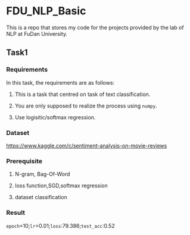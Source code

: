 # FDU_NLP_Basic
This is a repo that stores my code for the projects provided by the lab of NLP at FuDan University.

## Task1
### Requirements
In this task, the requirements are as follows:

1. This is a task that centred on task of text classification.

2. You are only supposed to realize the process using `numpy`.

3. Use logisitic/softmax regression.

### Dataset
https://www.kaggle.com/c/sentiment-analysis-on-movie-reviews

### Prerequisite
1. N-gram, Bag-Of-Word

2. loss function,SGD,softmax regression

3. dataset classification

### Result
`epoch`=10;`lr`=0.01;`loss`:79.386;`test_acc`:0.52